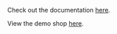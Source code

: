 

Check out the documentation [here](https://github.com/mrvautin/expressCart/wiki).

View the demo shop [here](https://expresscart-demo.markmoffat.com/).

